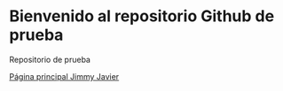 # Bienvenido al repositorio Github de prueba
Repositorio de prueba

[Página principal Jimmy Javier](http://www.jimmyjavier.com)
